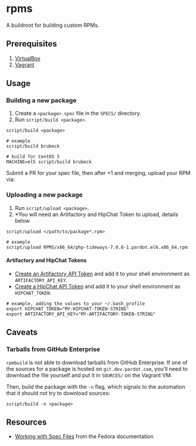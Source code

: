 # rpms

A buildroot for building custom RPMs.

## Prerequisites

1. [VirtualBox](https://www.virtualbox.org/wiki/Downloads)
1. [Vagrant](https://www.vagrantup.com/downloads.html)

## Usage

### Building a new package

1. Create a `<package>.spec` file in the `SPECS/` directory.
1. Run `script/build <package>`.

```
script/build <package>

# example
script/build brubeck

# build for CentOS 5
MACHINE=el5 script/build brubeck
```

Submit a PR for your spec file, then after +1 and merging, upload your RPM via:

### Uploading a new package
1. Run `script/upload <package>`.
1. *You will need an Artifactory and HipChat Token to upload, details below

```
script/upload </path/to/package*.rpm>

# example
script/upload RPMS/x86_64/php-tideways-7.0.8-1.pardot.el6.x86_64.rpm
```

#### Artifactory and HipChat Tokens
* [Create an Artifactory API Token](https://artifactory.dev.pardot.com/artifactory/webapp/#/profile) and add it to your shell environment as `ARTIFACTORY_API_KEY`.
* [Create a HipChat API Token](https://hipchat.dev.pardot.com/account/api) and add it to your shell environment as `HIPCHAT_TOKEN`.

```
# example, adding the values to your ~/.bash_profile
export HIPCHAT_TOKEN="MY-HIPCHAT-TOKEN-STRING"
export ARTIFACTORY_API_KEY="MY-ARTIFACTORY-TOKEN-STRING"
```

## Caveats

### Tarballs from GitHub Enterprise

`rpmbuild` is not able to download tarballs from GitHub Enterprise. If one of the sources for a package is hosted on `git.dev.pardot.com`, you'll need to download the file yourself and put it in `SOURCES/` on the Vagrant VM.

Then, build the package with the `-n` flag, which signals to the automation that it should not try to download sources:

```
script/build -n <package>
```

## Resources

* [Working with Spec Files](https://docs.fedoraproject.org/en-US/Fedora_Draft_Documentation/0.1/html/RPM_Guide/ch-specfiles.html) from the Fedora documentation
